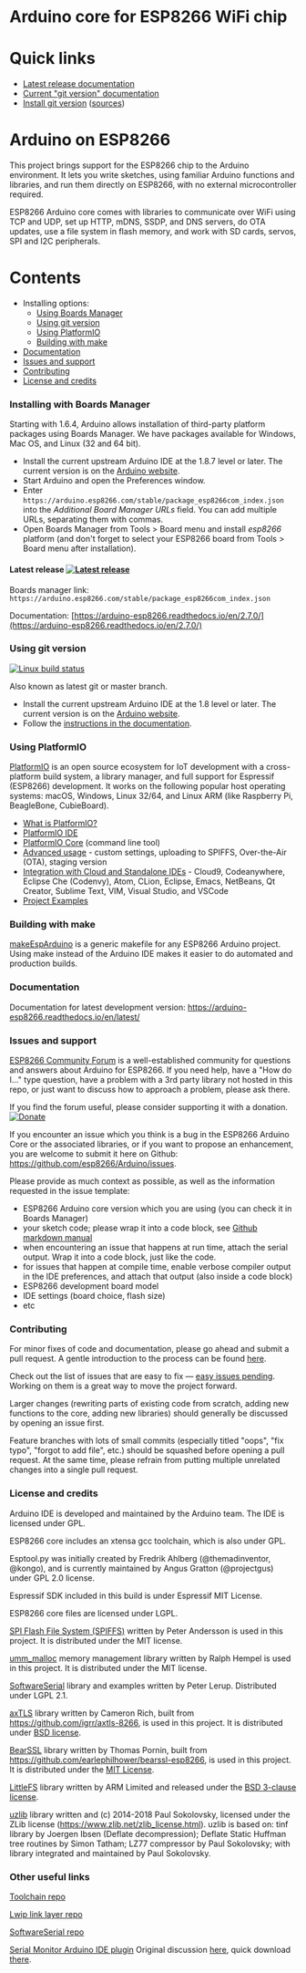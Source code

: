 Arduino core for ESP8266 WiFi chip
===========================================

# Quick links

- [Latest release documentation](https://arduino-esp8266.readthedocs.io/en/2.7.0/)
- [Current "git version" documentation](https://arduino-esp8266.readthedocs.io/en/latest/)
- [Install git version](https://arduino-esp8266.readthedocs.io/en/latest/installing.html#using-git-version) ([sources](doc/installing.rst#using-git-version))

# Arduino on ESP8266

This project brings support for the ESP8266 chip to the Arduino environment. It lets you write sketches, using familiar Arduino functions and libraries, and run them directly on ESP8266, with no external microcontroller required.

ESP8266 Arduino core comes with libraries to communicate over WiFi using TCP and UDP, set up HTTP, mDNS, SSDP, and DNS servers, do OTA updates, use a file system in flash memory, and work with SD cards, servos, SPI and I2C peripherals.

# Contents
- Installing options:
  - [Using Boards Manager](#installing-with-boards-manager)
  - [Using git version](#using-git-version)
  - [Using PlatformIO](#using-platformio)
  - [Building with make](#building-with-make)
- [Documentation](#documentation)
- [Issues and support](#issues-and-support)
- [Contributing](#contributing)  
- [License and credits](#license-and-credits)   

### Installing with Boards Manager

Starting with 1.6.4, Arduino allows installation of third-party platform packages using Boards Manager. We have packages available for Windows, Mac OS, and Linux (32 and 64 bit).

- Install the current upstream Arduino IDE at the 1.8.7 level or later. The current version is on the [Arduino website](https://www.arduino.cc/en/main/software).
- Start Arduino and open the Preferences window.
- Enter ```https://arduino.esp8266.com/stable/package_esp8266com_index.json``` into the *Additional Board Manager URLs* field. You can add multiple URLs, separating them with commas.
- Open Boards Manager from Tools > Board menu and install *esp8266* platform (and don't forget to select your ESP8266 board from Tools > Board menu after installation).

#### Latest release [![Latest release](https://img.shields.io/github/release/esp8266/Arduino.svg)](https://github.com/esp8266/Arduino/releases/latest/)
Boards manager link: `https://arduino.esp8266.com/stable/package_esp8266com_index.json`

Documentation: [https://arduino-esp8266.readthedocs.io/en/2.7.0/](https://arduino-esp8266.readthedocs.io/en/2.7.0/)

### Using git version
[![Linux build status](https://travis-ci.org/esp8266/Arduino.svg)](https://travis-ci.org/esp8266/Arduino)

Also known as latest git or master branch.

- Install the current upstream Arduino IDE at the 1.8 level or later. The current version is on the [Arduino website](https://www.arduino.cc/en/main/software).
- Follow the [instructions in the documentation](https://arduino-esp8266.readthedocs.io/en/latest/installing.html#using-git-version).

### Using PlatformIO

[PlatformIO](https://platformio.org?utm_source=arduino-esp8266) is an open source ecosystem for IoT
development with a cross-platform build system, a library manager, and full support
for Espressif (ESP8266) development. It works on the following popular host operating systems: macOS, Windows,
Linux 32/64, and Linux ARM (like Raspberry Pi, BeagleBone, CubieBoard).

- [What is PlatformIO?](https://docs.platformio.org/en/latest/what-is-platformio.html?utm_source=arduino-esp8266)
- [PlatformIO IDE](https://platformio.org/platformio-ide?utm_source=arduino-esp8266)
- [PlatformIO Core](https://docs.platformio.org/en/latest/core.html?utm_source=arduino-esp8266) (command line tool)
- [Advanced usage](https://docs.platformio.org/en/latest/platforms/espressif8266.html?utm_source=arduino-esp8266) -
  custom settings, uploading to SPIFFS, Over-the-Air (OTA), staging version
- [Integration with Cloud and Standalone IDEs](https://docs.platformio.org/en/latest/ide.html?utm_source=arduino-esp8266) -
  Cloud9, Codeanywhere, Eclipse Che (Codenvy), Atom, CLion, Eclipse, Emacs, NetBeans, Qt Creator, Sublime Text, VIM, Visual Studio, and VSCode
- [Project Examples](https://docs.platformio.org/en/latest/platforms/espressif8266.html?utm_source=arduino-esp8266#examples)

### Building with make

[makeEspArduino](https://github.com/plerup/makeEspArduino) is a generic makefile for any ESP8266 Arduino project.
Using make instead of the Arduino IDE makes it easier to do automated and production builds.

### Documentation

Documentation for latest development version: https://arduino-esp8266.readthedocs.io/en/latest/

### Issues and support ###

[ESP8266 Community Forum](https://www.esp8266.com/u/arduinoanswers) is a well-established community for questions and answers about Arduino for ESP8266. If you need help, have a "How do I..." type question, have a problem with a 3rd party library not hosted in this repo, or just want to discuss how to approach a problem, please ask there.

If you find the forum useful, please consider supporting it with a donation. <br />
[![Donate](https://img.shields.io/badge/paypal-donate-yellow.svg)](https://www.paypal.com/webscr?cmd=_s-xclick&hosted_button_id=4M56YCWV6PX66)

If you encounter an issue which you think is a bug in the ESP8266 Arduino Core or the associated libraries, or if you want to propose an enhancement, you are welcome to submit it here on Github: https://github.com/esp8266/Arduino/issues.

Please provide as much context as possible, as well as the information requested in the issue template:

- ESP8266 Arduino core version which you are using (you can check it in Boards Manager)
- your sketch code; please wrap it into a code block, see [Github markdown manual](https://help.github.com/articles/basic-writing-and-formatting-syntax/#quoting-code)
- when encountering an issue that happens at run time, attach the serial output. Wrap it into a code block, just like the code.
- for issues that happen at compile time, enable verbose compiler output in the IDE preferences, and attach that output (also inside a code block)
- ESP8266 development board model
- IDE settings (board choice, flash size)
- etc

### Contributing

For minor fixes of code and documentation, please go ahead and submit a pull request.  A gentle introduction to the process can be found [here](https://www.freecodecamp.org/news/a-simple-git-guide-and-cheat-sheet-for-open-source-contributors/).

Check out the list of issues that are easy to fix — [easy issues pending](https://github.com/esp8266/Arduino/issues?q=is%3Aopen+is%3Aissue+label%3A%22level%3A+easy%22). Working on them is a great way to move the project forward.

Larger changes (rewriting parts of existing code from scratch, adding new functions to the core, adding new libraries) should generally be discussed by opening an issue first.

Feature branches with lots of small commits (especially titled "oops", "fix typo", "forgot to add file", etc.) should be squashed before opening a pull request. At the same time, please refrain from putting multiple unrelated changes into a single pull request.

### License and credits ###

Arduino IDE is developed and maintained by the Arduino team. The IDE is licensed under GPL.

ESP8266 core includes an xtensa gcc toolchain, which is also under GPL.

Esptool.py was initially created by Fredrik Ahlberg (@themadinventor, @kongo), and is currently maintained by Angus Gratton (@projectgus) under GPL 2.0 license.

Espressif SDK included in this build is under Espressif MIT License.

ESP8266 core files are licensed under LGPL.

[SPI Flash File System (SPIFFS)](https://github.com/pellepl/spiffs) written by Peter Andersson is used in this project. It is distributed under the MIT license.

[umm_malloc](https://github.com/rhempel/umm_malloc) memory management library written by Ralph Hempel is used in this project. It is distributed under the MIT license.

[SoftwareSerial](https://github.com/plerup/espsoftwareserial) library and examples written by Peter Lerup. Distributed under LGPL 2.1.

[axTLS](http://axtls.sourceforge.net/) library written by Cameron Rich, built from https://github.com/igrr/axtls-8266, is used in this project. It is distributed under [BSD license](https://github.com/igrr/axtls-8266/blob/master/LICENSE).

[BearSSL](https://bearssl.org) library written by Thomas Pornin, built from https://github.com/earlephilhower/bearssl-esp8266, is used in this project.  It is distributed under the [MIT License](https://bearssl.org/#legal-details).

[LittleFS](https://github.com/ARMmbed/littlefs) library written by ARM Limited and released under the [BSD 3-clause license](https://github.com/ARMmbed/littlefs/blob/master/LICENSE.md).

[uzlib](https://github.com/pfalcon/uzlib) library written and (c) 2014-2018 Paul Sokolovsky, licensed under the ZLib license (https://www.zlib.net/zlib_license.html). uzlib is based on: tinf library by Joergen Ibsen (Deflate decompression); Deflate Static Huffman tree routines by Simon Tatham; LZ77 compressor by Paul Sokolovsky; with library integrated and maintained by Paul Sokolovsky.

### Other useful links ###

[Toolchain repo](https://github.com/earlephilhower/esp-quick-toolchain)

[Lwip link layer repo](https://github.com/d-a-v/esp82xx-nonos-linklayer)

[SoftwareSerial repo](https://github.com/plerup/espsoftwareserial)

[Serial Monitor Arduino IDE plugin](https://github.com/mytrain/arduino-esp8266-serial-plugin) Original discussion [here](https://github.com/esp8266/Arduino/issues/1360), quick download [there](http://mytrain.fr/cms//images/mytrain/private/ESP8266SM.v3.zip).
